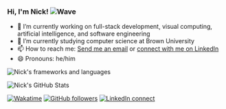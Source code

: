 ### Hi, I'm Nick! ![Wave](https://cdn.jsdelivr.net/gh/Readme-Workflows/Readme-Icons@main/icons/gifs/wave.gif)

- 🔭 I’m currently working on full-stack development, visual computing, artificial intelligence, and software engineering
- 🌱 I’m currently studying computer science at Brown University
- 📫 How to reach me: [Send me an email](mailto:nick@bottone.io) or [connect with me on LinkedIn](https://www.linkedin.com/in/nicholasbottone/)
- 😄 Pronouns: he/him

![Nick's frameworks and languages](https://skillicons.dev/icons?i=ts,nodejs,react,express,next,mongodb,java,py,tensorflow,gcp,go,git,cloudflare,docker)

![Nick's GitHub Stats](https://github-readme-stats.vercel.app/api?username=NicholasBottone&count_private=true&show_icons=true)

[![Wakatime](https://wakatime.com/badge/user/575bcfe4-bed7-4758-8005-94e2df950685.svg?style=plastic)](https://wakatime.com/@NicholasBottone)
[![GitHub followers](https://img.shields.io/github/followers/NicholasBottone?style=plastic&logo=github)](https://github.com/NicholasBottone)
[![LinkedIn connect](https://img.shields.io/badge/LinkedIn-connect-blue?logo=linkedin&style=plastic)](https://www.linkedin.com/in/nicholasbottone/)

<!-- [![GitHub stars](https://img.shields.io/github/stars/NicholasBottone?affiliations=OWNER%2CCOLLABORATOR%2CORGANIZATION_MEMBER&style=plastic&logo=github)](https://github.com/NicholasBottone) -->
